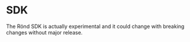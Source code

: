 # SDK

The Rönd SDK is actually experimental and it could change with breaking changes without major release.

